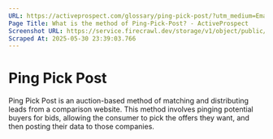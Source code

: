 ```yaml
---
URL: https://activeprospect.com/glossary/ping-pick-post/?utm_medium=Email&utm_source=Website&utm_campaign=AP-Email-InsideCBM-Mar
Page Title: What is the method of Ping-Pick-Post? - ActiveProspect
Screenshot URL: https://service.firecrawl.dev/storage/v1/object/public/media/screenshot-ad06ec87-3c65-4002-a3af-8a6a76bf7e78.png
Scraped At: 2025-05-30 23:39:03.766
---
```

# Ping Pick Post

Ping Pick Post is an auction-based method of matching and distributing leads from a comparison website. This method involves pinging potential buyers for bids, allowing the consumer to pick the offers they want, and then posting their data to those companies.



